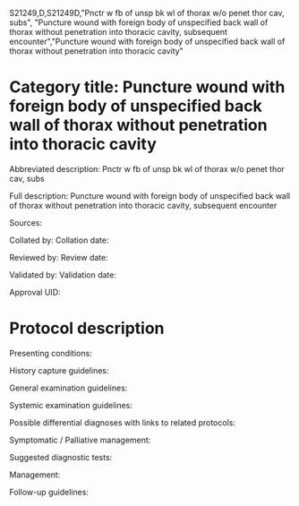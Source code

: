 S21249,D,S21249D,"Pnctr w fb of unsp bk wl of thorax w/o penet thor cav, subs", "Puncture wound with foreign body of unspecified back wall of thorax without penetration into thoracic cavity, subsequent encounter","Puncture wound with foreign body of unspecified back wall of thorax without penetration into thoracic cavity"
# Category title: Puncture wound with foreign body of unspecified back wall of thorax without penetration into thoracic cavity

Abbreviated description: Pnctr w fb of unsp bk wl of thorax w/o penet thor cav, subs

Full description: Puncture wound with foreign body of unspecified back wall of thorax without penetration into thoracic cavity, subsequent encounter

Sources:

Collated by:
Collation date:

Reviewed by:
Review date:

Validated by:
Validation date:

Approval UID:

# Protocol description

Presenting conditions:

History capture guidelines:

General examination guidelines:

Systemic examination guidelines:

Possible differential diagnoses with links to related protocols:

Symptomatic / Palliative management:

Suggested diagnostic tests:

Management:

Follow-up guidelines:
